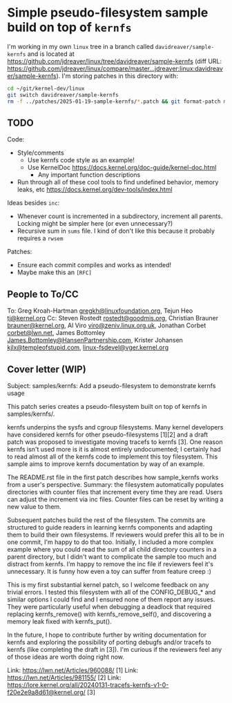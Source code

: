 # Simple pseudo-filesystem sample build on top of `kernfs`

I'm working in my own `linux` tree in a branch called `davidreaver/sample-kernfs` and is located at <https://github.com/jdreaver/linux/tree/davidreaver/sample-kernfs> (diff URL: <https://github.com/jdreaver/linux/compare/master...jdreaver:linux:davidreaver/sample-kernfs>). I'm storing patches in this directory with:

```sh
cd ~/git/kernel-dev/linux
git switch davidreaver/sample-kernfs
rm -f ../patches/2025-01-19-sample-kernfs/*.patch && git format-patch master...HEAD --base=origin/master -o ../patches/2025-01-19-sample-kernfs/ --cover-letter
```

## TODO

Code:

- Style/comments
  - Use kernfs code style as an example!
  - Use KernelDoc <https://docs.kernel.org/doc-guide/kernel-doc.html>
    - Any important function descriptions
- Run through all of these cool tools to find undefined behavior, memory leaks, etc <https://docs.kernel.org/dev-tools/index.html>

Ideas besides `inc`:

- Whenever count is incremented in a subdirectory, increment all parents. Locking might be simpler here (or even unnecessary?)
- Recursive sum in `sums` file. I kind of don't like this because it probably requires a `rwsem`

Patches:

- Ensure each commit compiles and works as intended!
- Maybe make this an `[RFC]`

## People to To/CC

To: Greg Kroah-Hartman <gregkh@linuxfoundation.org>,
    Tejun Heo <tj@kernel.org>
Cc: Steven Rostedt <rostedt@goodmis.org>,
    Christian Brauner <brauner@kernel.org>,
    Al Viro <viro@zeniv.linux.org.uk>,
    Jonathan Corbet <corbet@lwn.net>,
    James Bottomley <James.Bottomley@HansenPartnership.com>,
    Krister Johansen <kjlx@templeofstupid.com>,
    linux-fsdevel@vger.kernel.org

## Cover letter (WIP)

Subject: samples/kernfs: Add a pseudo-filesystem to demonstrate kernfs usage

This patch series creates a pseudo-filesystem built on top of kernfs in
samples/kernfs/.

kernfs underpins the sysfs and cgroup filesystems. Many kernel developers have
considered kernfs for other pseudo-filesystems [1][2] and a draft patch was
proposed to investigate moving tracefs to kernfs [3]. One reason kernfs isn't
used more is it is almost entirely undocumented; I certainly had to read almost
all of the kernfs code to implement this toy filesystem. This sample aims to
improve kernfs documentation by way of an example.

The README.rst file in the first patch describes how sample_kernfs works from a
user's perspective. Summary: the filesystem automatically populates directories
with counter files that increment every time they are read. Users can adjust the
increment via inc files. Counter files can be reset by writing a new value to
them.

Subsequent patches build the rest of the filesystem. The commits are structured
to guide readers in learning kernfs components and adapting them to build their
own filesystems. If reviewers would prefer this all to be in one commit, I'm
happy to do that too. Initially, I included a more complex example where you
could read the sum of all child directory counters in a parent directory, but I
didn't want to complicate the sample too much and distract from kernfs. I’m
happy to remove the inc file if reviewers feel it's unnecessary. It is funny how
even a toy can suffer from feature creep :)

This is my first substantial kernel patch, so I welcome feedback on any trivial
errors. I tested this filesystem with all of the CONFIG_DEBUG_* and similar
options I could find and I ensured none of them report any issues. They were
particularly useful when debugging a deadlock that required replacing
kernfs_remove() with kernfs_remove_self(), and discovering a memory leak fixed
with kernfs_put().

In the future, I hope to contribute further by writing documentation for kernfs
and exploring the possibility of porting debugfs and/or tracefs to kernfs (like
completing the draft in [3]). I'm curious if the reviewers feel any of those
ideas are worth doing right now.

Link: https://lwn.net/Articles/960088/ [1]
Link: https://lwn.net/Articles/981155/ [2]
Link: https://lore.kernel.org/all/20240131-tracefs-kernfs-v1-0-f20e2e9a8d61@kernel.org/ [3]
